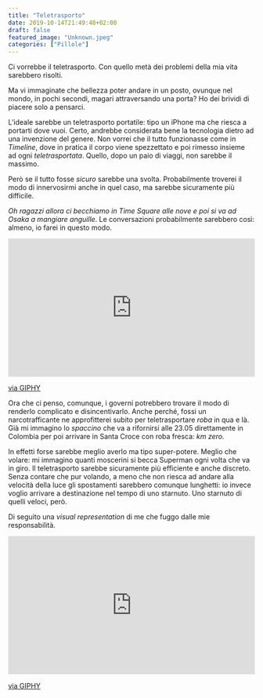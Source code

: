 ```yaml
---
title: "Teletrasporto"
date: 2019-10-14T21:49:48+02:00
draft: false
featured_image: "Unknown.jpeg"
categories: ["Pillole"]
---
```


Ci vorrebbe il teletrasporto. Con quello metà dei problemi della mia vita sarebbero risolti. 

Ma vi immaginate che bellezza poter andare in un posto, ovunque nel mondo, in pochi secondi, magari attraversando una porta? Ho dei brividi di piacere solo a pensarci. 


L’ideale sarebbe un teletrasporto portatile: tipo un iPhone ma che riesca a portarti dove vuoi. Certo, andrebbe considerata bene la tecnologia dietro ad una invenzione del genere. Non vorrei che il tutto funzionasse come in *Timeline*, dove in pratica il corpo viene spezzettato e poi rimesso insieme ad ogni *teletrasportata*. Quello, dopo un paio di viaggi, non sarebbe il massimo. 

Però se il tutto fosse *sicuro* sarebbe una svolta. Probabilmente troverei il modo di innervosirmi anche in quel caso, ma sarebbe sicuramente più difficile. 

*Oh ragazzi allora ci becchiamo in Time Square alle nove e poi si va ad Osaka a mangiare anguille*. Le conversazioni probabilmente sarebbero così: almeno, io farei in questo modo. 
<div style="width:100%;height:0;padding-bottom:56%;position:relative;"><iframe src="https://giphy.com/embed/xUKxvBC83dlingRIhs" width="100%" height="100%" style="position:absolute" frameBorder="0" class="giphy-embed" allowFullScreen></iframe></div><p><a href="https://giphy.com/gifs/studiocapon-3d-vr-xUKxvBC83dlingRIhs">via GIPHY</a></p>

Ora che ci penso, comunque, i governi potrebbero trovare il modo di renderlo complicato e disincentivarlo. Anche perché, fossi un narcotrafficante ne approfitterei subito per teletrasportare *roba* in qua e là. Già mi immagino lo *spaccino* che va a rifornirsi alle 23.05 direttamente in Colombia per poi arrivare in Santa Croce con roba fresca: *km zero.*

In effetti forse sarebbe meglio averlo ma tipo super-potere. Meglio che volare: mi immagino quanti moscerini si becca Superman ogni volta che va in giro. Il teletrasporto sarebbe sicuramente più efficiente e anche discreto. Senza contare che pur volando, a meno che non riesca ad andare alla velocità della luce gli spostamenti sarebbero comunque lunghetti: io invece voglio arrivare a destinazione nel tempo di uno starnuto. 
Uno starnuto di quelli veloci, però. 

Di seguito una *visual representation* di me che fuggo dalle mie responsabilità.

<div style="width:100%;height:0;padding-bottom:56%;position:relative;"><iframe src="https://giphy.com/embed/l2SpWj9gta1lvzllu" width="100%" height="100%" style="position:absolute" frameBorder="0" class="giphy-embed" allowFullScreen></iframe></div><p><a href="https://giphy.com/gifs/southparkgifs-l2SpWj9gta1lvzllu">via GIPHY</a></p>


